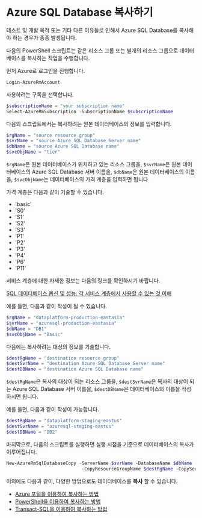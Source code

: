 # Azure SQL Database 복사하기

테스트 및 개발 목적 또는 기타 다른 이유들로 인해서 Azure SQL Database를 복사해야 하는 경우가 종종 발생됩니다.

다음의 PowerShell 스크립트는 같은 리소스 그룹 또는 별개의 리소스 그룹으로 데이터베이스를 복사하는 작업을 수행합니다.

먼저 Azure로 로그인을 진행합니다.

```PowerShell
Login-AzureRmAccount
```

사용하려는 구독을 선택합니다.

```PowerShell
$subscriptionName = "your subscription name"
Select-AzureRmSubscription -SubscriptionName $subscriptionName
```

다음의 스크립트에서는 복사하려는 원본 데이터베이스의 정보를 입력합니다.

```PowerShell
$rgName = "source resource group"
$svrName = "source Azure SQL Database Server name"
$dbName = "source Azure SQL Database name"
$svcObjName = "tier"
```

 ```$rgName```은 원본 데이터베이스가 위치하고 있는 리소스 그룹을,
 ```$svrName```은 원본 데이터베이스의 Azure SQL Database 서버 이름을,
 ```$dbName```은 원본 데이터베이스의 이름을,
 ```$svcObjName```는 데이터베이스의 가격 계층을 입력하면 됩니다

 가격 계층은 다음과 같이 기술할 수 있습니다.

 - 'basic'
 - 'S0' 
 - 'S1'
 - 'S2' 
 - 'S3'
 - 'P1'
 - 'P2'
 - 'P3'
 - 'P4'
 - 'P6'
 - 'P11' 

 서비스 계층에 대한 자세한 정보는 다음의 링크를 확인하시기 바랍니다.

 [SQL 데이터베이스 옵션 및 성능: 각 서비스 계층에서 사용할 수 있는 것 이해](https://azure.microsoft.com/ko-kr/documentation/articles/sql-database-service-tiers/)

 예를 들면, 다음과 같이 작성이 될 수 있습니다.

 ```PowerShell
$rgName = "dataplatform-production-eastasia"
$svrName = "azuresql-production-eastasia"
$dbName = "DB1"
$svcObjName = "Basic"
 ```

 다음에는 복사하려는 대상의 정보를 기술합니다.
 
 ```PowerShell
$destRgName = "destination resource group"
$destSvrName = "destination Azure SQL Database Server name"
$destDBName = "destination Azure SQL Database name"
 ```

 ```$destRgName```은 복사의 대상이 되는 리소스 그룹을,
 ```$destSvrName```은 복사의 대상이 되는 Azure SQL Database 서버 이름을,
```$destDBName```은 데이터베이스의 이름을 작성하시면 됩니다.

예를 들면, 다음과 같이 작성이 가능합니다.

```PowerShell
$destRgName = "dataplatform-staging-eastus"
$destSvrName = "azuresql-staging-eastus"
$destDBName = "DB2"
```

마지막으로, 다음의 스크립트를 실행하면 실행 시점을 기준으로 데이터베이스의 복사가 이루어집니다.

```PowerShell
New-AzureRmSqlDatabaseCopy -ServerName $svrName -DatabaseName $dbName -ServiceObjectiveName $svcObjName -ResourceGroupName $rgName `
                            -CopyResourceGroupName $destRgName -CopyServerName $destSvrName -CopyDatabaseName $destDBName 
```

이외에도 다음과 같이, 다양한 방법으로도 데이터베이스를 __복사__ 할 수 있습니다.

- [Azure 포털을 이용하여 복사하는 방법](https://azure.microsoft.com/ko-kr/documentation/articles/sql-database-copy-portal/)
- [PowerShell을 이용하여 복사하는 방법](https://azure.microsoft.com/ko-kr/documentation/articles/sql-database-copy-powershell/)
- [Transact-SQL을 이용하여 복사하는 방법](https://azure.microsoft.com/ko-kr/documentation/articles/sql-database-copy-transact-sql/)